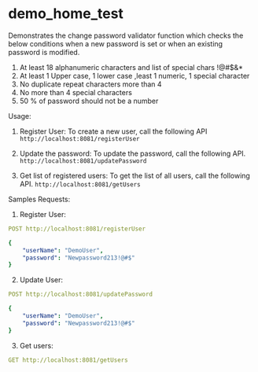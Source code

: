 # demo_home_test

Demonstrates the change password validator function which checks the below conditions when a new password is set or when an existing password is modified.

1. At least 18 alphanumeric characters and list of special chars !@#$&*
2. At least 1 Upper case, 1 lower case ,least 1 numeric, 1 special character
3. No duplicate repeat characters more than 4
4. No more than 4 special characters
5. 50 % of password should not be a number

Usage:

1. Register User: To create a new user, call the following API
``
http://localhost:8081/registerUser
``

2. Update the password: To update the password, call the following API.
``
http://localhost:8081/updatePassword
``
3. Get list of registered users: To get the list of all users, call the following API.
``
http://localhost:8081/getUsers
``

Samples Requests:

1. Register User:

```yaml
POST http://localhost:8081/registerUser

{
    "userName": "DemoUser",
    "password": "Newpassword213!@#$"
}
```

2. Update User:
```yaml
POST http://localhost:8081/updatePassword

{
    "userName": "DemoUser",
    "password": "Newpassword213!@#$"
}
```

3. Get users:
```yaml
GET http://localhost:8081/getUsers
```
